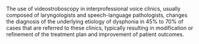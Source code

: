The use of videostroboscopy in interprofessional voice clinics, usually composed of laryngologists and speech-language pathologists, changes the diagnosis of the underlying etiology of dysphonia in 45% to 70% of cases that are referred to these clinics, typically resulting in modification or refinement of the treatment plan and improvement of patient outcomes.